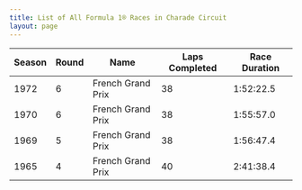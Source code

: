 ```yaml
---
title: List of All Formula 1® Races in Charade Circuit
layout: page
---
```



| Season | Round | Name | Laps Completed | Race Duration |
|--|--|--|--|--|
| 1972 | 6 | French Grand Prix | 38 | 1:52:22.5 |
| 1970 | 6 | French Grand Prix | 38 | 1:55:57.0 |
| 1969 | 5 | French Grand Prix | 38 | 1:56:47.4 |
| 1965 | 4 | French Grand Prix | 40 | 2:41:38.4 |


